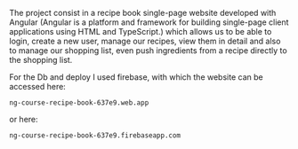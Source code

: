  The project consist in a recipe book single-page website developed with Angular (Angular is a platform and framework for building single-page client applications using HTML and TypeScript.) which allows us to be able to login, create a new user, manage our recipes, view them in detail and also to manage our shopping list, even push ingredients from a recipe directly to the shopping list.

  For the Db and deploy I used firebase, with which the website can be accessed here:
  
    ng-course-recipe-book-637e9.web.app
    
or here:

    ng-course-recipe-book-637e9.firebaseapp.com
